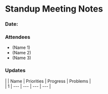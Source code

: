 #   Standup Meeting Notes
### Date:

### Attendees
* (Name 1)
* (Name 2)
* (Name 3)

### Updates

|     | Name | Priorities | Progress | Problems |    
| 1   | ---  |    ---     |    ---   | ---      |


